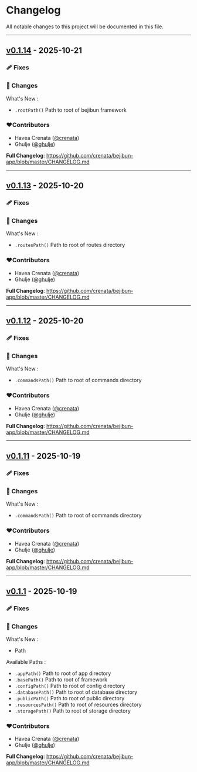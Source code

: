 # Changelog
All notable changes to this project will be documented in this file.

---

## [v0.1.14](https://github.com/crenata/bejibun-app/compare/v0.1.13...v0.1.14) - 2025-10-21

### 🩹 Fixes

### 📖 Changes
What's New :
- `.rootPath()` Path to root of bejibun framework

### ❤️Contributors
- Havea Crenata ([@crenata](https://github.com/crenata))
- Ghulje ([@ghulje](https://github.com/ghulje))

**Full Changelog**: https://github.com/crenata/bejibun-app/blob/master/CHANGELOG.md

---

## [v0.1.13](https://github.com/crenata/bejibun-app/compare/v0.1.12...v0.1.13) - 2025-10-20

### 🩹 Fixes

### 📖 Changes
What's New :
- `.routesPath()` Path to root of routes directory

### ❤️Contributors
- Havea Crenata ([@crenata](https://github.com/crenata))
- Ghulje ([@ghulje](https://github.com/ghulje))

**Full Changelog**: https://github.com/crenata/bejibun-app/blob/master/CHANGELOG.md

---

## [v0.1.12](https://github.com/crenata/bejibun-app/compare/v0.1.11...v0.1.12) - 2025-10-20

### 🩹 Fixes

### 📖 Changes
What's New :
- `.commandsPath()` Path to root of commands directory

### ❤️Contributors
- Havea Crenata ([@crenata](https://github.com/crenata))
- Ghulje ([@ghulje](https://github.com/ghulje))

**Full Changelog**: https://github.com/crenata/bejibun-app/blob/master/CHANGELOG.md

---

## [v0.1.11](https://github.com/crenata/bejibun-app/compare/v0.1.1...v0.1.11) - 2025-10-19

### 🩹 Fixes

### 📖 Changes
What's New :
- `.commandsPath()` Path to root of commands directory

### ❤️Contributors
- Havea Crenata ([@crenata](https://github.com/crenata))
- Ghulje ([@ghulje](https://github.com/ghulje))

**Full Changelog**: https://github.com/crenata/bejibun-app/blob/master/CHANGELOG.md

---

## [v0.1.1](https://github.com/crenata/bejibun-app/compare/v0.1.1...v0.1.1) - 2025-10-19

### 🩹 Fixes

### 📖 Changes
What's New :
- Path

Available Paths :
- `.appPath()` Path to root of app directory
- `.basePath()` Path to root of framework
- `.configPath()` Path to root of config directory
- `.databasePath()` Path to root of database directory
- `.publicPath()` Path to root of public directory
- `.resourcesPath()` Path to root of resources directory
- `.storagePath()` Path to root of storage directory

### ❤️Contributors
- Havea Crenata ([@crenata](https://github.com/crenata))
- Ghulje ([@ghulje](https://github.com/ghulje))

**Full Changelog**: https://github.com/crenata/bejibun-app/blob/master/CHANGELOG.md